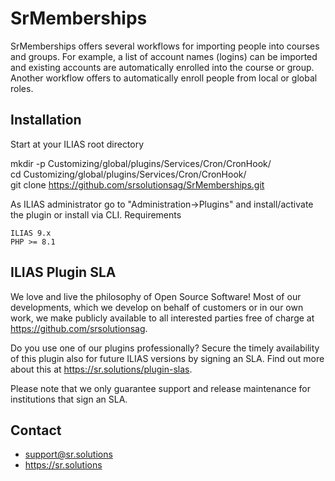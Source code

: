 SrMemberships
====================

SrMemberships offers several workflows for importing people into courses and
groups. For example, a list of account names (logins) can be imported and
existing accounts are automatically enrolled into the course or group. Another
workflow offers to automatically enroll people from local or global roles.

## Installation

Start at your ILIAS root directory

mkdir -p Customizing/global/plugins/Services/Cron/CronHook/  
cd Customizing/global/plugins/Services/Cron/CronHook/  
git clone https://github.com/srsolutionsag/SrMemberships.git

As ILIAS administrator go to "Administration->Plugins" and install/activate the
plugin or install via CLI.
Requirements

    ILIAS 9.x
    PHP >= 8.1

## ILIAS Plugin SLA

We love and live the philosophy of Open Source Software! Most of our
developments, which we develop on behalf of customers or in our own work, we
make publicly available to all interested parties free of charge
at https://github.com/srsolutionsag.

Do you use one of our plugins professionally? Secure the timely availability of
this plugin also for future ILIAS versions by signing an SLA. Find out more
about this at https://sr.solutions/plugin-slas.

Please note that we only guarantee support and release maintenance for
institutions that sign an SLA.

## Contact

- support@sr.solutions
- https://sr.solutions

